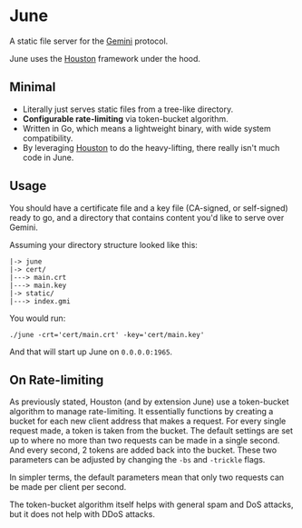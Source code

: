 # June

A static file server for the [Gemini](https://gemini.circumlunar.space) protocol.

June uses the [Houston](https://git.sr.ht/~seanld/houston) framework under the hood.

## Minimal

- Literally just serves static files from a tree-like directory.
- **Configurable rate-limiting** via token-bucket algorithm.
- Written in Go, which means a lightweight binary, with wide system compatibility.
- By leveraging [Houston](https://git.sr.ht/~seanld/houston) to do the heavy-lifting, there really isn't much code in June.

## Usage

You should have a certificate file and a key file (CA-signed, or self-signed) ready to go, and a directory that contains content you'd like to serve over Gemini.

Assuming your directory structure looked like this:

```
|-> june
|-> cert/
|---> main.crt
|---> main.key
|-> static/
|---> index.gmi
```

You would run:

```
./june -crt='cert/main.crt' -key='cert/main.key'
```

And that will start up June on `0.0.0.0:1965`.

## On Rate-limiting

As previously stated, Houston (and by extension June) use a token-bucket algorithm to manage rate-limiting. It essentially functions by creating a bucket for each new client address that makes a request. For every single request made, a token is taken from the bucket. The default settings are set up to where no more than two requests can be made in a single second. And every second, 2 tokens are added back into the bucket. These two parameters can be adjusted by changing the `-bs` and `-trickle` flags.

In simpler terms, the default parameters mean that only two requests can be made per client per second.

The token-bucket algorithm itself helps with general spam and DoS attacks, but it does not help with DDoS attacks.
